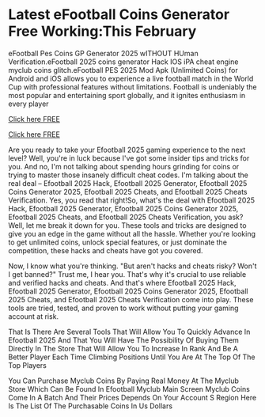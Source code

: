 # Latest eFootball Coins Generator Free Working:This February

eFootball Pes Coins GP Generator 2025 wITHOUT HUman Verification.eFootball 2025 coins generator Hack IOS iPA cheat engine myclub coins glitch.eFootball PES 2025 Mod Apk (Unlimited Coins) for Android and iOS allows you to experience a live football match in the World Cup with professional features without limitations. Football is undeniably the most popular and entertaining sport globally, and it ignites enthusiasm in every player

[Click here FREE](https://appbitly.com/efootball)

[Click here FREE](https://appbitly.com/efootballl)

Are you ready to take your Efootball 2025 gaming experience to the next level? Well, you're in luck because I've got some insider tips and tricks for you. And no, I'm not talking about spending hours grinding for coins or trying to master those insanely difficult cheat codes. I'm talking about the real deal – Efootball 2025 Hack, Efootball 2025 Generator, Efootball 2025 Coins Generator 2025, Efootball 2025 Cheats, and Efootball 2025 Cheats Verification. Yes, you read that right!So, what's the deal with Efootball 2025 Hack, Efootball 2025 Generator, Efootball 2025 Coins Generator 2025, Efootball 2025 Cheats, and Efootball 2025 Cheats Verification, you ask? Well, let me break it down for you. These tools and tricks are designed to give you an edge in the game without all the hassle. Whether you're looking to get unlimited coins, unlock special features, or just dominate the competition, these hacks and cheats have got you covered.

Now, I know what you're thinking. "But aren't hacks and cheats risky? Won't I get banned?" Trust me, I hear you. That's why it's crucial to use reliable and verified hacks and cheats. And that's where Efootball 2025 Hack, Efootball 2025 Generator, Efootball 2025 Coins Generator 2025, Efootball 2025 Cheats, and Efootball 2025 Cheats Verification come into play. These tools are tried, tested, and proven to work without putting your gaming account at risk.

That Is There Are Several Tools That Will Allow You To Quickly Advance In Efootball 2025 And That You Will Have The Possibility Of Buying Them Directly In The Store That Will Allow You To Increase In Rank And Be A Better Player Each Time Climbing Positions Until You Are At The Top Of The Top Players

You Can Purchase Myclub Coins By Paying Real Money At The Myclub Store Which Can Be Found In Efootball Myclub Main Screen Myclub Coins Come In A Batch And Their Prices Depends On Your Account S Region Here Is The List Of The Purchasable Coins In Us Dollars
